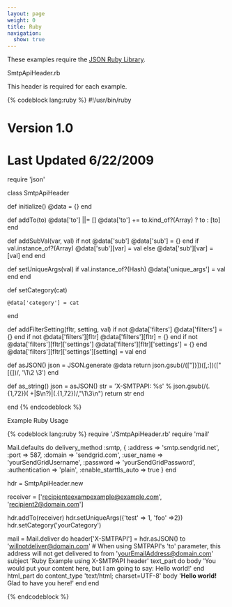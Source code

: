 ```yaml
---
layout: page
weight: 0
title: Ruby
navigation:
  show: true
---
```


These examples require the [JSON Ruby Library](http://www.ruby-doc.org/stdlib-2.0.0/libdoc/json/rdoc/JSON.html).

<page-anchor el="h2">
SmtpApiHeader.rb
</page-anchor>

This header is required for each example.

{% codeblock lang:ruby %}
#!/usr/bin/ruby
# Version 1.0
# Last Updated 6/22/2009
require 'json'

class SmtpApiHeader

  def initialize()
    @data = {}
  end

  def addTo(to)
    @data['to'] ||= []
    @data['to'] += to.kind_of?(Array) ? to : [to]
  end

  def addSubVal(var, val)
    if not @data['sub']
      @data['sub'] = {}
    end
    if val.instance_of?(Array)
      @data['sub'][var] = val
    else
      @data['sub'][var] = [val]
    end
  end

  def setUniqueArgs(val)
    if val.instance_of?(Hash)
      @data['unique_args'] = val
    end
  end

  def setCategory(cat)

    @data['category'] = cat
  end

  def addFilterSetting(fltr, setting, val)
    if not @data['filters']
      @data['filters'] = {}
    end
    if not @data['filters'][fltr]
      @data['filters'][fltr] = {}
    end
    if not @data['filters'][fltr]['settings']
      @data['filters'][fltr]['settings'] = {}
    end
    @data['filters'][fltr]['settings'][setting] = val
  end

  def asJSON()
    json = JSON.generate @data
    return json.gsub(/(["\]}])([,:])(["\[{])/, '\\1\\2 \\3')
  end

  def as_string()
    json  = asJSON()
    str = 'X-SMTPAPI: %s' % json.gsub(/(.{1,72})( +|$\n?)|(.{1,72})/,"\\1\\3\n")
    return str
  end

end
{% endcodeblock %}


<page-anchor el="h2">
Example Ruby Usage
</page-anchor>

{% codeblock lang:ruby %}
require './SmtpApiHeader.rb'
require 'mail'

Mail.defaults do
  delivery_method :smtp, { :address   => 'smtp.sendgrid.net',
                           :port      => 587,
                           :domain    => 'sendgrid.com',
                           :user_name => 'yourSendGridUsername',
                           :password  => 'yourSendGridPassword',
                           :authentication => 'plain',
                           :enable_starttls_auto => true }
end

hdr = SmtpApiHeader.new

receiver = ['recipienteexampexample@example.com', 'recipient2@domain.com']

hdr.addTo(receiver)
hdr.setUniqueArgs({'test' => 1, 'foo' =>2})
hdr.setCategory('yourCategory')

mail = Mail.deliver do
  header['X-SMTPAPI'] =  hdr.asJSON()
  to 'willnotdeliver@domain.com' # When using SMTPAPI's 'to' parameter, this address will not get delivered to
  from 'yourEmailAddress@domain.com'
  subject 'Ruby Example using X-SMTPAPI header'
  text_part do
    body 'You would put your content here, but I am going to say: Hello world!'
  end
  html_part do
    content_type 'text/html; charset=UTF-8'
    body '<b>Hello world!</b><br>Glad to have you here!'
  end
end

{% endcodeblock %}
